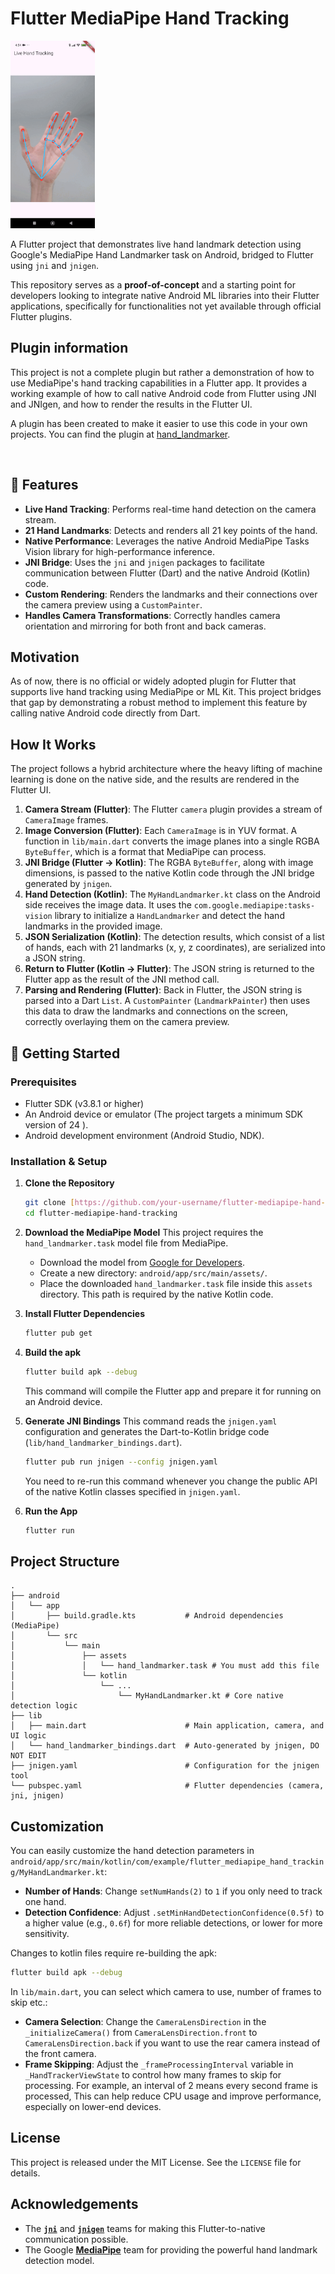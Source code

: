 # Flutter MediaPipe Hand Tracking

<img src="docs/images/demo.gif" alt="drawing" height="300"/>

A Flutter project that demonstrates live hand landmark detection using Google's MediaPipe Hand Landmarker task on Android, bridged to Flutter using `jni` and `jnigen`.

This repository serves as a **proof-of-concept** and a starting point for developers looking to integrate native Android ML libraries into their Flutter applications, specifically for functionalities not yet available through official Flutter plugins.

## Plugin information
This project is not a complete plugin but rather a demonstration of how to use MediaPipe's hand tracking capabilities in a Flutter app. It provides a working example of how to call native Android code from Flutter using JNI and JNIgen, and how to render the results in the Flutter UI.

A plugin has been created to make it easier to use this code in your own projects. You can find the plugin at [hand_landmarker](https://pub.dev/packages/hand_landmarker).

<br/>

## 🌟 Features

* **Live Hand Tracking**: Performs real-time hand detection on the camera stream.
* **21 Hand Landmarks**: Detects and renders all 21 key points of the hand.
* **Native Performance**: Leverages the native Android MediaPipe Tasks Vision library for high-performance inference.
* **JNI Bridge**: Uses the `jni` and `jnigen` packages to facilitate communication between Flutter (Dart) and the native Android (Kotlin) code.
* **Custom Rendering**: Renders the landmarks and their connections over the camera preview using a `CustomPainter`.
* **Handles Camera Transformations**: Correctly handles camera orientation and mirroring for both front and back cameras.

## Motivation

As of now, there is no official or widely adopted plugin for Flutter that supports live hand tracking using MediaPipe or ML Kit. This project bridges that gap by demonstrating a robust method to implement this feature by calling native Android code directly from Dart.

## How It Works

The project follows a hybrid architecture where the heavy lifting of machine learning is done on the native side, and the results are rendered in the Flutter UI.

1.  **Camera Stream (Flutter)**: The Flutter `camera` plugin provides a stream of `CameraImage` frames.
2.  **Image Conversion (Flutter)**: Each `CameraImage` is in YUV format. A function in `lib/main.dart` converts the image planes into a single RGBA `ByteBuffer`, which is a format that MediaPipe can process.
3.  **JNI Bridge (Flutter -> Kotlin)**: The RGBA `ByteBuffer`, along with image dimensions, is passed to the native Kotlin code through the JNI bridge generated by `jnigen`.
4.  **Hand Detection (Kotlin)**: The `MyHandLandmarker.kt` class  on the Android side receives the image data. It uses the `com.google.mediapipe:tasks-vision` library to initialize a `HandLandmarker`  and detect the hand landmarks in the provided image.
5.  **JSON Serialization (Kotlin)**: The detection results, which consist of a list of hands, each with 21 landmarks (x, y, z coordinates), are serialized into a JSON string.
6.  **Return to Flutter (Kotlin -> Flutter)**: The JSON string is returned to the Flutter app as the result of the JNI method call.
7.  **Parsing and Rendering (Flutter)**: Back in Flutter, the JSON string is parsed into a Dart `List`. A `CustomPainter` (`LandmarkPainter`) then uses this data to draw the landmarks and connections on the screen, correctly overlaying them on the camera preview.

## 🚀 Getting Started

### Prerequisites

* Flutter SDK (v3.8.1 or higher)
* An Android device or emulator (The project targets a minimum SDK version of 24 ).
* Android development environment (Android Studio, NDK).

### Installation & Setup

1.  **Clone the Repository**
    ```sh
    git clone [https://github.com/your-username/flutter-mediapipe-hand-tracking.git](https://github.com/IoT-gamer/flutter-mediapipe-hand-tracking.git)
    cd flutter-mediapipe-hand-tracking
    ```

2.  **Download the MediaPipe Model**
    This project requires the `hand_landmarker.task` model file from MediaPipe.
    * Download the model from [Google for Developers](https://developers.google.com/mediapipe/solutions/vision/hand_landmarker/index#models).
    * Create a new directory: `android/app/src/main/assets/`.
    * Place the downloaded `hand_landmarker.task` file inside this `assets` directory. This path is required by the native Kotlin code.

3.  **Install Flutter Dependencies**
    ```sh
    flutter pub get
    ```
4. **Build the apk**
    ```sh
    flutter build apk --debug
    ```
    This command will compile the Flutter app and prepare it for running on an Android device.

5.  **Generate JNI Bindings**
    This command reads the `jnigen.yaml` configuration and generates the Dart-to-Kotlin bridge code (`lib/hand_landmarker_bindings.dart`).
    ```sh
    flutter pub run jnigen --config jnigen.yaml
    ```
    You need to re-run this command whenever you change the public API of the native Kotlin classes specified in `jnigen.yaml`.

6.  **Run the App**
    ```sh
    flutter run
    ```

## Project Structure
```plaintext
.
├── android
│   └── app
│       ├── build.gradle.kts           # Android dependencies (MediaPipe) 
│       └── src
│           └── main
│               ├── assets
│               │   └── hand_landmarker.task # You must add this file
│               └── kotlin
│                   └── ...
│                       └── MyHandLandmarker.kt # Core native detection logic 
├── lib
│   ├── main.dart                      # Main application, camera, and UI logic 
│   └── hand_landmarker_bindings.dart  # Auto-generated by jnigen, DO NOT EDIT 
├── jnigen.yaml                        # Configuration for the jnigen tool 
└── pubspec.yaml                       # Flutter dependencies (camera, jni, jnigen) 
```
## Customization

You can easily customize the hand detection parameters in `android/app/src/main/kotlin/com/example/flutter_mediapipe_hand_tracking/MyHandLandmarker.kt`:

* **Number of Hands**: Change `setNumHands(2)` to `1` if you only need to track one hand.
* **Detection Confidence**: Adjust `.setMinHandDetectionConfidence(0.5f)` to a higher value (e.g., `0.6f`) for more reliable detections, or lower for more sensitivity.

Changes to kotlin files require re-building the apk:
```bash
flutter build apk --debug
```

In `lib/main.dart`, you can select which camera to use, number of frames to skip etc.:

* **Camera Selection**: Change the `CameraLensDirection` in the `_initializeCamera()` from `CameraLensDirection.front` to `CameraLensDirection.back` if you want to use the rear camera instead of the front camera.
* **Frame Skipping**: Adjust the `_frameProcessingInterval` variable in `_HandTrackerViewState` to control how many frames to skip for processing. For example, an interval of 2 means every second frame is processed, This can help reduce CPU usage and improve performance, especially on lower-end devices.


## License

This project is released under the MIT License. See the `LICENSE` file for details.

## Acknowledgements

* The [**`jni`**](https://pub.dev/packages/jni) and [**`jnigen`**](https://pub.dev/packages/jnigen) teams for making this Flutter-to-native communication possible.
* The Google [**MediaPipe**](https://developers.google.com/mediapipe) team for providing the powerful hand landmark detection model.